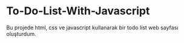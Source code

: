 # To-Do-List-With-Javascript
Bu projede html, css ve javascript kullanarak bir todo list web sayfası oluşturdum.
